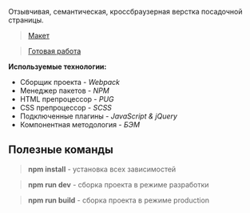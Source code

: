 Отзывчивая, семантическая, кроссбраузерная верстка посадочной страницы.

> [Макет](https://clck.ru/L3XM2)

> [Готовая работа](https://honeybaey.github.io/purpleagency/)

**Используемые технологии:** 

- Сборщик проекта - *Webpack*
- Менеджер пакетов - *NPM*
- HTML препроцессор - *PUG*
- CSS препроцессор - *SCSS*
- Подключенные плагины - *JavaScript & jQuery*
- Компонентная методология - *БЭМ*

## Полезные команды

> **npm install**  - установка всех зависимостей

> **npm run dev**  - сборка проекта в режиме разработки

> **npm run build**  - сборка проекта в режиме production
